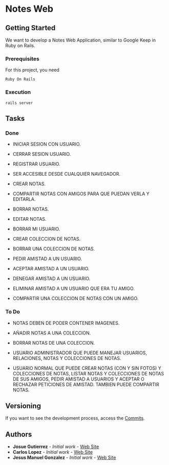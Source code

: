# Notes Web
## Getting Started

We want to develop a Notes Web Application, similar to Google Keep in Ruby on Rails.

### Prerequisites

For this project, you need

```
Ruby On Rails
```

### Execution

```
rails server
```


## Tasks

### Done

* INICIAR SESION CON USUARIO.

* CERRAR SESION USUARIO.

* REGISTRAR USUARIO.

* SER ACCESIBLE DESDE CUALQUIER NAVEGADOR.

* CREAR NOTAS.

* COMPARTIR NOTAS CON AMIGOS PARA QUE PUEDAN VERLA Y EDITARLA.

* BORRAR NOTAS.

* EDITAR NOTAS.

* BORRAR MI USUARIO.

* CREAR COLECCION DE NOTAS.

* BORRAR UNA COLECCION DE NOTAS.

* PEDIR AMISTAD A UN USUARIO.

* ACEPTAR AMISTAD A UN USUARIO.

* DENEGAR AMISTAD A UN USUARIO.

* ELIMINAR AMISTAD A UN USUARIO QUE ERA TU AMIGO.

* COMPARTIR UNA COLECCION DE NOTAS CON UN AMIGO.

### To Do

* NOTAS DEBEN DE PODER CONTENER IMAGENES.

* AÑADIR NOTAS A UNA COLECCION.

* BORRAR NOTAS DE UNA COLECCION.

* USUARIO ADMINISTRADOR QUE PUEDE MANEJAR USUARIOS, RELACIONES, NOTAS Y COLECCIONES DE NOTAS.

* USUARIO NORMAL QUE PUEDE CREAR NOTAS (CON Y SIN FOTOS) Y COLECCIONES DE NOTAS, LISTAR NOTAS Y COLECCIONES DE NOTAS DE SUS AMIGOS,
PEDIR AMISTAD A USUARIOS Y ACEPTAR O RECHAZAR PETICIONES DE AMISTAD. TAMBIEN PUEDE COMPARTIR NOTAS.



## Versioning

If you want to see the development process, access the [Commits](https://github.com/jesusmanuel22/Notes-Web-App/commits/master). 

## Authors

* **Josue Gutierrez** - *Initial work* - [Web Site](http://www.josuegutierrez.es)
* **Carlos Lopez** - *Initial work* - [Web Site](https://carloslopeznieto.000webhostapp.com/)
* **Jesus Manuel Gonzalez** - *Initial work* - [Web Site](https://www.jmanuelglezs.es/)